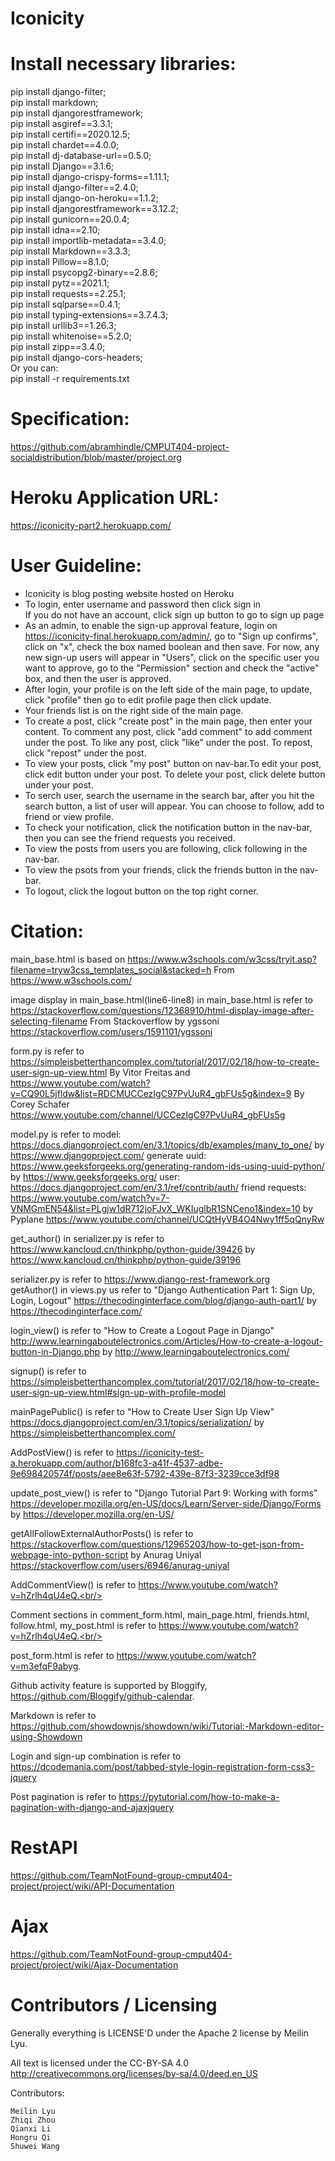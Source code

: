 # Iconicity

Install necessary libraries:
================================
pip install django-filter;<br/>
pip install markdown;<br/>
pip install djangorestframework;<br/>
pip install asgiref==3.3.1;<br/>
pip install certifi==2020.12.5;<br/>
pip install chardet==4.0.0;<br/>
pip install dj-database-url==0.5.0;<br/>
pip install Django==3.1.6;<br/>
pip install django-crispy-forms==1.11.1;<br/>
pip install django-filter==2.4.0;<br/>
pip install django-on-heroku==1.1.2;<br/>
pip install djangorestframework==3.12.2;<br/>
pip install gunicorn==20.0.4;<br/>
pip install idna==2.10;<br/>
pip install importlib-metadata==3.4.0;<br/>
pip install Markdown==3.3.3;<br/>
pip install Pillow==8.1.0;<br/>
pip install psycopg2-binary==2.8.6;<br/>
pip install pytz==2021.1;<br/>
pip install requests==2.25.1;<br/>
pip install sqlparse==0.4.1;<br/>
pip install typing-extensions==3.7.4.3;<br/>
pip install urllib3==1.26.3;<br/>
pip install whitenoise==5.2.0;<br/>
pip install zipp==3.4.0;<br/>
pip install django-cors-headers;<br/>
Or you can:<br/>
pip install -r requirements.txt<br/>

<!-- * Install necessary libraries :
pip install django
pip install gunicorn django-on-heroku
pip install django-crispy-forms
pip install requests
pip install Pillow
pip install djangorestframework
pip install django-filter
pip install markdown;
-->

Specification:
================
 https://github.com/abramhindle/CMPUT404-project-socialdistribution/blob/master/project.org

Heroku Application URL:
================
https://iconicity-part2.herokuapp.com/

User Guideline:
==================
* Iconicity is blog posting website hosted on Heroku
* To login, enter username and password then click sign in<br/>
If you do not have an account, click sign up button to go to sign up page<br/>
* As an admin, to enable the sign-up approval feature, login on https://iconicity-final.herokuapp.com/admin/, go to "Sign up confirms", click on "x", check the box named boolean and then save. For now, any new sign-up users will appear in "Users", click on the specific user you want to approve, go to the "Permission" section and check the "active" box, and then the user is approved.
* After login, your profile is on the left side of the main page,
to update, click "profile" then go to edit profile page then click update.<br/>
* Your friends list is on the right side of the main page.<br/>
* To create a post, click "create post" in the main page, then enter your content. To comment any post, click "add comment" to add comment under the post. To like any post, click "like" under the post. To repost, click "repost" under the post.<br/>
* To view your posts, click "my post" button on nav-bar.To edit your post, click edit button under your post. To delete your post, click delete button under your post.<br/>
* To serch user, search the username in the search bar, after you hit the search button, a list of user will appear. You can choose to follow, add to friend or view profile.<br/>
* To check your notification, click the notification button in the nav-bar, then you can see the friend requests you received.<br/>
* To view the posts from users you are following, click following in the nav-bar.<br/>
* To view the psots from your friends, click the friends button in the nav-bar.<br/>
* To logout, click the logout button on the top right corner.<br/>

Citation:
==============
main_base.html is based on https://www.w3schools.com/w3css/tryit.asp?filename=tryw3css_templates_social&stacked=h From https://www.w3schools.com/<br/>

image display in main_base.html(line6-line8) in main_base.html is refer to https://stackoverflow.com/questions/12368910/html-display-image-after-selecting-filename From Stackoverflow by ygssoni https://stackoverflow.com/users/1591101/ygssoni<br/>

form.py is refer to https://simpleisbetterthancomplex.com/tutorial/2017/02/18/how-to-create-user-sign-up-view.html By Vitor Freitas 
and https://www.youtube.com/watch?v=CQ90L5jfldw&list=RDCMUCCezIgC97PvUuR4_gbFUs5g&index=9 By Corey Schafer https://www.youtube.com/channel/UCCezIgC97PvUuR4_gbFUs5g<br/>

model.py is refer to 
model: https://docs.djangoproject.com/en/3.1/topics/db/examples/many_to_one/ by https://www.djangoproject.com/
generate uuid: https://www.geeksforgeeks.org/generating-random-ids-using-uuid-python/ by https://www.geeksforgeeks.org/
user: https://docs.djangoproject.com/en/3.1/ref/contrib/auth/
friend requests: https://www.youtube.com/watch?v=7-VNMGmEN54&list=PLgjw1dR712joFJvX_WKIuglbR1SNCeno1&index=10 by Pyplane https://www.youtube.com/channel/UCQtHyVB4O4Nwy1ff5qQnyRw<br/>

get_author() in serializer.py is refer to https://www.kancloud.cn/thinkphp/python-guide/39426 by https://www.kancloud.cn/thinkphp/python-guide/39196<br/>

serializer.py is refer to https://www.django-rest-framework.org<br/>
getAuthor() in views.py us refer to "Django Authentication Part 1: Sign Up, Login, Logout" https://thecodinginterface.com/blog/django-auth-part1/ by https://thecodinginterface.com/<br/>


login_view() is refer to "How to Create a Logout Page in Django" http://www.learningaboutelectronics.com/Articles/How-to-create-a-logout-button-in-Django.php by http://www.learningaboutelectronics.com/<br/>

signup() is refer to https://simpleisbetterthancomplex.com/tutorial/2017/02/18/how-to-create-user-sign-up-view.html#sign-up-with-profile-model<br/>

mainPagePublic() is refer to "How to Create User Sign Up View" https://docs.djangoproject.com/en/3.1/topics/serialization/ by https://simpleisbetterthancomplex.com/<br/>

AddPostView() is refer to https://iconicity-test-a.herokuapp.com/author/b168fc3-a41f-4537-adbe-9e698420574f/posts/aee8e63f-5792-439e-87f3-3239cce3df98<br/>

update_post_view() is refer to "Django Tutorial Part 9: Working with forms" https://developer.mozilla.org/en-US/docs/Learn/Server-side/Django/Forms by https://developer.mozilla.org/en-US/<br/>

getAllFollowExternalAuthorPosts() is refer to https://stackoverflow.com/questions/12965203/how-to-get-json-from-webpage-into-python-script by Anurag Uniyal
 https://stackoverflow.com/users/6946/anurag-uniyal<br/>

AddCommentView() is refer to https://www.youtube.com/watch?v=hZrlh4qU4eQ.<br/>

Comment sections in comment_form.html, main_page.html, friends.html, follow.html, my_post.html is refer to https://www.youtube.com/watch?v=hZrlh4qU4eQ.<br/>

post_form.html is refer to https://www.youtube.com/watch?v=m3efqF9abyg. <br/>

Github activity feature is supported by Bloggify, https://github.com/Bloggify/github-calendar. <br/>

Markdown is refer to https://github.com/showdownjs/showdown/wiki/Tutorial:-Markdown-editor-using-Showdown <br/>

Login and sign-up combination is refer to https://dcodemania.com/post/tabbed-style-login-registration-form-css3-jquery <br/>

Post pagination is refer to https://pytutorial.com/how-to-make-a-pagination-with-django-and-ajaxjquery <br/>

RestAPI
========
https://github.com/TeamNotFound-group-cmput404-project/project/wiki/API-Documentation

Ajax 
========
https://github.com/TeamNotFound-group-cmput404-project/project/wiki/Ajax-Documentation

Contributors / Licensing
========================

Generally everything is LICENSE'D under the Apache 2 license by Meilin Lyu.

All text is licensed under the CC-BY-SA 4.0 http://creativecommons.org/licenses/by-sa/4.0/deed.en_US

Contributors:

    Meilin Lyu
    Zhiqi Zhou
    Qianxi Li
    Hongru Qi
    Shuwei Wang
